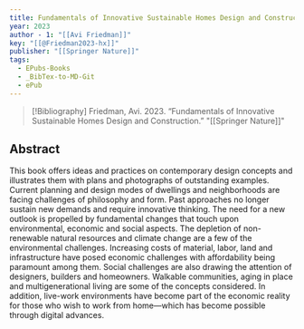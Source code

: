 ```yaml
---
title: Fundamentals of Innovative Sustainable Homes Design and Construction
year: 2023
author - 1: "[[Avi Friedman]]"
key: "[[@Friedman2023-hx]]"
publisher: "[[Springer Nature]]"
tags:
  - EPubs-Books
  - _BibTex-to-MD-Git
  - ePub
---
```


> [!Bibliography]
> Friedman, Avi. 2023. “Fundamentals of Innovative Sustainable Homes Design and Construction.” "[[Springer Nature]]"

## Abstract
This book offers ideas and practices on contemporary design concepts and illustrates them with plans and photographs of outstanding examples. Current planning and design modes of dwellings and neighborhoods are facing challenges of philosophy and form. Past approaches no longer sustain new demands and require innovative thinking. The need for a new outlook is propelled by fundamental changes that touch upon environmental, economic and social aspects. The depletion of non-renewable natural resources and climate change are a few of the environmental challenges. Increasing costs of material, labor, land and infrastructure have posed economic challenges with affordability being paramount among them. Social challenges are also drawing the attention of designers, builders and homeowners. Walkable communities, aging in place and multigenerational living are some of the concepts considered. In addition, live-work environments have become part of the economic reality for those who wish to work from home—which has become possible through digital advances.